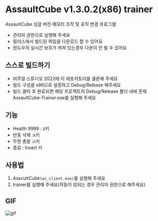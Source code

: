 # AssaultCube v1.3.0.2(x86) trainer
AssaultCube 싱글 버전 메모리 조작 및 로직 변경 프로그램

- 관리자 권한으로 실행해 주세요 
- 릴리스에서 빌드된 파일을 다운로드 할 수 있어요 
- 원도우의 실시간 보호가 켜져 있는경우 다운이 안 될 수 있어요 

## 스스로 빌드하기 

-  비주얼 스튜디오 2022에 이 레포지토리를 클론해 주세요
-  빌드 구성을 x86으로 설정하고 Debug/Release 해주세요 
-  빌드 클릭 후 완료되면 해당 프로젝트의 Debug/Release 폴더 내에 존재 AssaultCube-Trainer.exe를 실행해 주세요 

## 기능

- Health 9999 : z키
- 반동 삭제 :x키 
- 무한 총알 :c키
- 종료 : Insert 키

## 사용법

1. AsscultCube`(ac_client.exe)`를 실행해 주세요
2. trainer를 실행해 주세요(작동이 않되는 경우 관리자 권한으로 해주세요) 

## GIF 

![gif](https://github.com/karistin/AssaultCube-Trainer/blob/master/trainer.gif)
